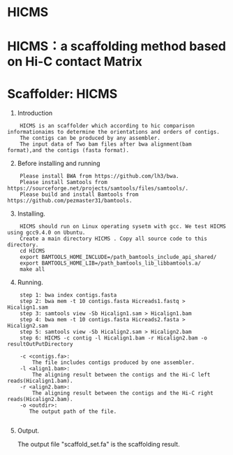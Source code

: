 # HICMS
HICMS：a scaffolding method based on Hi-C contact Matrix
=========


Scaffolder: HICMS
=================

1) Introduction
```
    HICMS is an scaffolder which according to hic comparison informationaims to determine the orientations and orders of contigs. 
    The contigs can be produced by any assembler.
    The input data of Two bam files after bwa alignment(bam format),and the contigs (fasta format). 
```
2) Before installing and running
```
    Please install BWA from https://github.com/lh3/bwa.
	Please install Samtools from https://sourceforge.net/projects/samtools/files/samtools/.
	Please build and install Bamtools from https://github.com/pezmaster31/bamtools.
```

3) Installing.
```
    HICMS should run on Linux operating sysetm with gcc. We test HICMS using gcc9.4.0 on Ubuntu.
    Create a main directory HICMS . Copy all source code to this directory.
	cd HICMS
	export BAMTOOLS_HOME_INCLUDE=/path_bamtools_include_api_shared/
	export BAMTOOLS_HOME_LIB=/path_bamtools_lib_libbamtools.a/
	make all
```

4) Running.
```
	step 1: bwa index contigs.fasta
	step 2: bwa mem -t 10 contigs.fasta Hicreads1.fastq > Hicalign1.sam
	step 3: samtools view -Sb Hicalign1.sam > Hicalign1.bam
	step 4: bwa mem -t 10 contigs.fasta Hicreads2.fasta > Hicalign2.sam
	step 5: samtools view -Sb Hicalign2.sam > Hicalign2.bam
	step 6: HICMS -c contig -l Hicalign1.bam -r Hicalign2.bam -o resultOutPutDirectory
	
	-c <contigs.fa>: 
	    The file includes contigs produced by one assembler.
	-l <align1.bam>:
	    The aligning result between the contigs and the Hi-C left reads(Hicalign1.bam).
	-r <align2.bam>:
	    The aligning result between the contigs and the Hi-C right reads(Hicalign2.bam).
	-o <outdir>: 
	   The output path of the file.
		
```
5) Output.

    The output file "scaffold_set.fa" is the scaffolding result. 
```


